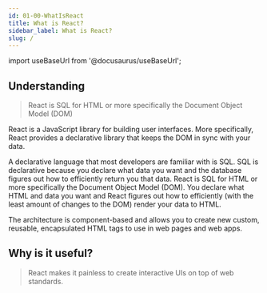 ```yaml
---
id: 01-00-WhatIsReact
title: What is React?
sidebar_label: What is React?
slug: /
---
```


import useBaseUrl from '@docusaurus/useBaseUrl';

## Understanding

> React is SQL for HTML or more specifically the Document Object Model (DOM)

React is a JavaScript library for building user interfaces.
More specifically, React provides a declarative library that keeps the DOM in sync with your data.

A declarative language that most developers are familiar with is SQL. SQL is declarative because you declare what data you want and the database figures out how to efficiently return you that data. React is SQL for HTML or more specifically the Document Object Model (DOM). You declare what HTML and data you want and React figures out how to efficiently (with the least amount of changes to the DOM) render your data to HTML.

The architecture is component-based and allows you to create new custom, reusable, encapsulated HTML tags to use in web pages and web apps.

## Why is it useful?

> React makes it painless to create interactive UIs on top of web standards.

<!-- ---

<div id="video-container">
  <p>
    <a  href="https://courses.funnyant.com/courses/1063133/lectures/28665274?wvideo=tgg91ummzv">
        <img  src="https://cdn.filestackcontent.com/BqILIRS2xlAK7509lYQR" width={800} height={450} style={{width: 800, height: 450}} />
        <img id="playVideo" height="30px" width="50px" src={useBaseUrl('img/play-arrow.svg')}/>
    </a>
  </p>
</div> -->
